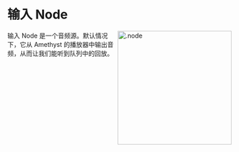 # 输入 Node

<img align="right" style="margin-left: 8px;" src="https://cdn.discordapp.com/attachments/667464431562653706/1052194717208682497/input_node.png" alt=".node" width="256"/>

输入 Node 是一个音频源。默认情况下，它从 Amethyst 的播放器中输出音频，从而让我们能听到队列中的回放。

